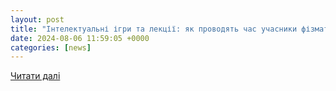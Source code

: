 ```yaml
---
layout: post
title: "Інтелектуальні ігри та лекції: як проводять час учасники фізмат-табору у Вінниці"
date: 2024-08-06 11:59:05 +0000
categories: [news]
---
```


[Читати далі](https://vitatv.com.ua/misto/intelektualni-ihry-ta-lektsiyi-yak-provodyat)
